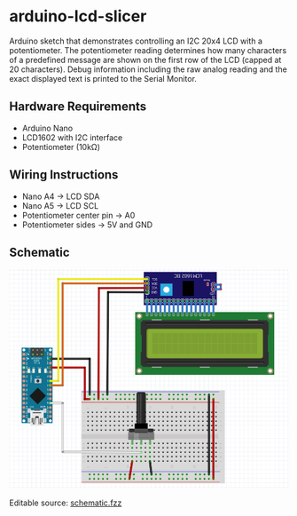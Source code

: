 # arduino-lcd-slicer
Arduino sketch that demonstrates controlling an I2C 20x4 LCD with a potentiometer. The potentiometer reading determines how many characters of a predefined message are shown on the first row of the LCD (capped at 20 characters). Debug information including the raw analog reading and the exact displayed text is printed to the Serial Monitor.

## Hardware Requirements

- Arduino Nano
- LCD1602 with I2C interface
- Potentiometer (10kΩ)

## Wiring Instructions

- Nano A4 → LCD SDA  
- Nano A5 → LCD SCL  
- Potentiometer center pin → A0  
- Potentiometer sides → 5V and GND  

## Schematic
![LCD Slicer Schematic](docs/lcd_pot_schematic.png)

Editable source: [schematic.fzz](docs/lcd_pot_schematic.fzz)
